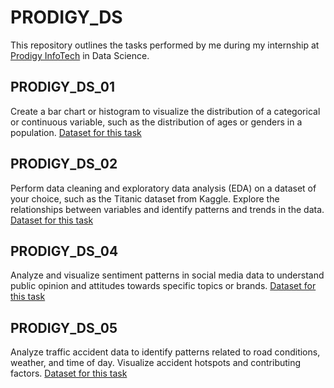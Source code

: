 # PRODIGY_DS
This repository outlines the tasks performed by me during my internship at [Prodigy InfoTech](https://prodigyinfotech.dev/) in Data Science.

## PRODIGY_DS_01
Create a bar chart or histogram to visualize the distribution of a categorical or continuous variable, such as the distribution of ages or genders in a population.
[Dataset for this task](PRODIGY_DS_01/dataset)

## PRODIGY_DS_02
Perform data cleaning and exploratory data analysis (EDA) on a dataset of your choice, such as the Titanic dataset from Kaggle. Explore the relationships between variables and identify patterns and trends in the data.
[Dataset for this task](PRODIGY_DS_02/dataset)

## PRODIGY_DS_04
Analyze and visualize sentiment patterns in social media data to understand public opinion and attitudes towards specific topics or brands.
[Dataset for this task](PRODIGY_DS_04/dataset)

## PRODIGY_DS_05
Analyze traffic accident data to identify patterns related to road conditions, weather, and time of day. Visualize accident hotspots and contributing factors.
[Dataset for this task](https://www.kaggle.com/datasets/sobhanmoosavi/us-accidents)
